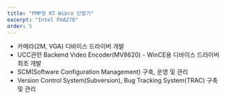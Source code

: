 ```yaml
---
title: "PMP형 KT Wibro 단말기"
excerpt: "Intel PXA270"
order: 5
---
```




- 카메라(2M, VGA) 디바이스 드라이버 개발
- UCC관련 Backend Video Encoder(MV8620) - WinCE용 디바이스 드라이버 최초 개발
- SCM(Software Configuration Management) 구축, 운영 및 관리
- Version Control System(Subversion), Bug Tracking System(TRAC) 구축 및 관리